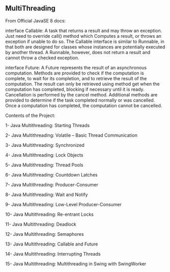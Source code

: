 ## MultiThreading

From Official JavaSE 8 docs: 

<p> interface Callable: A task that returns a result and may throw an exception.
  Just need to override call() method which Computes a result, or throws an exception if unable to do so.
  The Callable interface is similar to Runnable, in that both are designed for classes
  whose instances are potentially executed by another thread. A Runnable, however, 
  does not return a result and cannot throw a checked exception. 
 </p>
 <p>
  interface Future: A Future represents the result of an asynchronous computation. Methods are provided to check
  if the computation is complete, to wait for its completion, and to retrieve the result of the
  computation. The result can only be retrieved using method get when the computation has completed,
  blocking if necessary until it is ready. Cancellation is performed by the cancel method.
  Additional methods are provided to determine if the task completed normally or was cancelled.
  Once a computation has completed, the computation cannot be cancelled.
  </p>

Contents of the Project:

1- Java Multithreading: Starting Threads

2- Java Multithreading: Volatile – Basic Thread Communication

3- Java Multithreading: Synchronized

4- Java Multithreading: Lock Objects

5- Java Multithreading: Thread Pools

6- Java Multithreading: Countdown Latches

7- Java Multithreading: Producer-Consumer

8- Java Multithreading: Wait and Notify

9- Java Multithreading: Low-Level Producer-Consumer

10- Java Multithreading: Re-entrant Locks

11- Java Multithreading: Deadlock

12- Java Multithreading: Semaphores

13- Java Multithreading: Callable and Future

14- Java Multithreading: Interrupting Threads

15- Java Multithreading: Multithreading in Swing with SwingWorker
